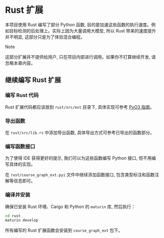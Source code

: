 # Rust 扩展

<ArticleMetadata/>

本项目使用 Rust 编写了部分 Python 函数, 目的是加速这些函数的执行速度。例如目标检测的后处理上。实际上因为大量调用大模型, 所以 Rust 带来的速度提升并不明显, 这部分只是为了体验混合编程。

> [!NOTE]
> 这部分扩展并不提供给用户, 只在项目内部进行调用。如果你不打算继续开发, 请忽略本章内容。

## 继续编写 Rust 扩展

### 编写 Rust 代码

Rust 扩展代码都应该放到 `rust/src/ext` 目录下, 具体实现可参考 [PyO3 指南](https://pyo3.rs/v0.15.1/)。

### 导出函数

在 `rust/src/lib.rs` 中添加导出函数, 具体导出方式可参考已导出的函数部分。

### 编写函数接口

为了使得 IDE 获得更好的提示, 我们可以为这些函数编写 Python 接口, 但不用编写具体的实现。

在 `rust/course_graph_ext.pyi` 文件中继续添加函数接口, 包含类型标注和函数注解等信息即可。

### 编译并安装

确保已安装 Rust 环境、Cargo 和 Python 的 `maturin` 库, 然后执行：

```bash
cd rust
maturin develop
```

所有编写的 Rust 扩展函数会安装到 `course_graph_ext` 包下。